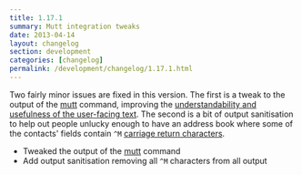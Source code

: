 ```yaml
---
title: 1.17.1
summary: Mutt integration tweaks
date: 2013-04-14
layout: changelog
section: development
categories: [changelog]
permalink: /development/changelog/1.17.1.html
---
```


Two fairly minor issues are fixed in this version. The first is a tweak to the
output of the [mutt](/documentation/commands/mutt) command, improving the
[understandability and usefulness of the user-facing
text](https://github.com/henrycatalinismith/ppl/issues/20#issuecomment-16302428). The second is
a bit of output sanitisation to help out people unlucky enough to have an
address book where some of the contacts' fields contain `^M` [carriage return
characters](https://github.com/henrycatalinismith/ppl/issues/27).

* Tweaked the output of the [mutt](/documentation/commands/mutt) command
* Add output sanitisation removing all `^M` characters from all output
